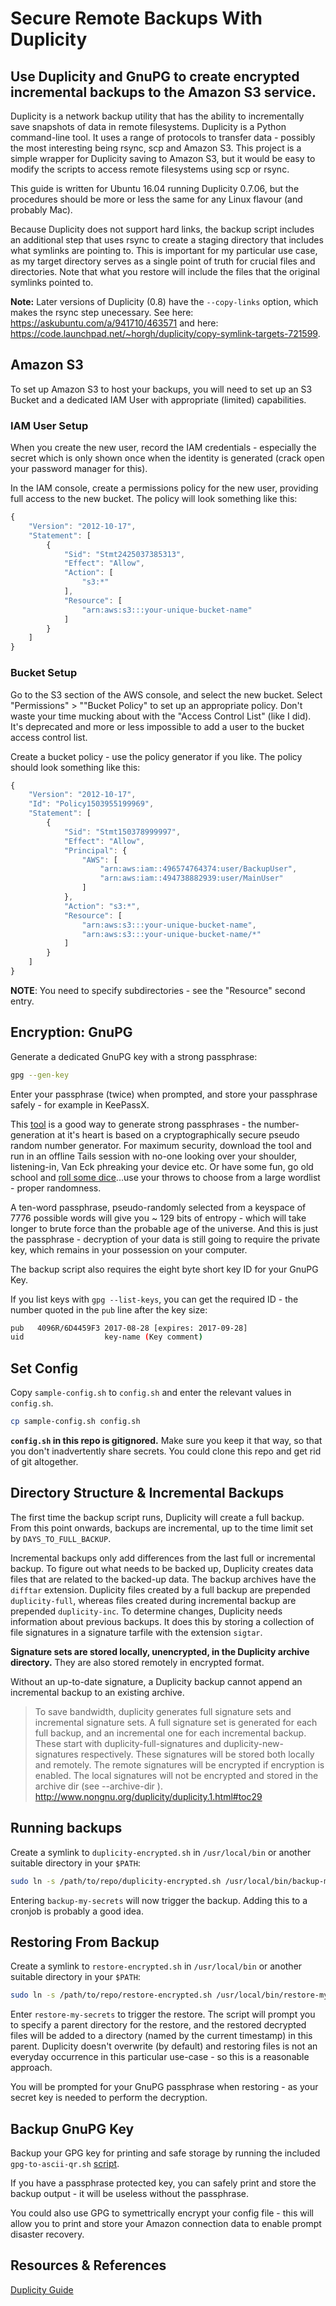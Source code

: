 Secure Remote Backups With Duplicity
====================================
## Use Duplicity and GnuPG to create encrypted incremental backups to the Amazon S3 service.

Duplicity is a network backup utility that has the ability to incrementally save snapshots of data in remote filesystems. Duplicity is a Python command-line tool. It uses a range of protocols to transfer data - possibly the most interesting being rsync, scp and Amazon S3. This project is a simple wrapper for Duplicity saving to Amazon S3, but it would be easy to modify the scripts to access remote filesystems using scp or rsync.

This guide is written for Ubuntu 16.04 running Duplicity 0.7.06, but the procedures should be more or less the same for any Linux flavour (and probably Mac).

Because Duplicity does not support hard links, the backup script includes an additional step that uses rsync to create a staging directory that includes what symlinks are pointing to. This is important for my particular use case, as my target directory serves as a single point of truth for crucial files and directories. Note that what you restore will include the files that the original symlinks pointed to.

**Note:** Later versions of Duplicity (0.8) have the `--copy-links` option, which makes the rsync step unecessary. See here: https://askubuntu.com/a/941710/463571 and here: https://code.launchpad.net/~horgh/duplicity/copy-symlink-targets-721599.

## Amazon S3
To set up Amazon S3 to host your backups, you will need to set up an S3 Bucket and a dedicated IAM User with appropriate (limited) capabilities.

### IAM User Setup
When you create the new user, record the IAM credentials - especially the secret which is only shown once when the identity is generated (crack open your password manager for this).

In the IAM console, create a permissions policy for the new user, providing full access to the new bucket. The policy will look something like this:

~~~js
{
    "Version": "2012-10-17",
    "Statement": [
        {
            "Sid": "Stmt2425037385313",
            "Effect": "Allow",
            "Action": [
                "s3:*"
            ],
            "Resource": [
                "arn:aws:s3:::your-unique-bucket-name"
            ]
        }
    ]
}
~~~
### Bucket Setup
Go to the S3 section of the AWS console, and select the new bucket. Select "Permissions" > ""Bucket Policy" to set up an appropriate policy. Don't waste your time mucking about with the "Access Control List" (like I did). It's deprecated and more or less impossible to add a user to the bucket access control list.

Create a bucket policy - use the policy generator if you like. The policy should look something like this:

~~~js
{
    "Version": "2012-10-17",
    "Id": "Policy1503955199969",
    "Statement": [
        {
            "Sid": "Stmt150378999997",
            "Effect": "Allow",
            "Principal": {
                "AWS": [
                    "arn:aws:iam::496574764374:user/BackupUser",
                    "arn:aws:iam::494738882939:user/MainUser"
                ]
            },
            "Action": "s3:*",
            "Resource": [
                "arn:aws:s3:::your-unique-bucket-name",
                "arn:aws:s3:::your-unique-bucket-name/*"
            ]
        }
    ]
}
~~~
**NOTE**: You need to specify subdirectories - see the "Resource" second entry.

## Encryption: GnuPG
Generate a dedicated GnuPG key with a strong passphrase:

~~~bash
gpg --gen-key
~~~

Enter your passphrase (twice) when prompted, and store your passphrase safely - for example in KeePassX.

This [tool](https://www.rempe.us/diceware/#eff) is a good way to generate strong passphrases - the number-generation at it's heart is based on a cryptographically secure pseudo random number generator. For maximum security, download the tool and run in an offline Tails session with no-one looking over your shoulder, listening-in, Van Eck phreaking your device etc. Or have some fun, go old school and [roll some dice](http://world.std.com/~reinhold/diceware.html)...use your throws to choose from a large wordlist - proper randomness.

A ten-word passphrase, pseudo-randomly selected from a keyspace of 7776 possible words will give you ~ 129 bits of entropy - which will take longer to brute force than the probable age of the universe. And this is just the passphrase - decryption of your data is still going to require the private key, which remains in your possession on your computer.

The backup script also requires the eight byte short key ID for your GnuPG Key.

If you list keys with `gpg --list-keys`, you can get the required ID - the number quoted in the `pub` line after the key size:

~~~bash
pub   4096R/6D4459F3 2017-08-28 [expires: 2017-09-28]
uid                  key-name (Key comment)
~~~

## Set Config
Copy `sample-config.sh` to `config.sh` and enter the relevant values in `config.sh`.

~~~bash
cp sample-config.sh config.sh
~~~
**`config.sh` in this repo is gitignored.** Make sure you keep it that way, so that you don't inadvertently share secrets. You could clone this repo and get rid of git altogether.

## Directory Structure & Incremental Backups
The first time the backup script runs, Duplicity will create a full backup. From this point onwards, backups are incremental, up to the time limit set by `DAYS_TO_FULL_BACKUP`.

Incremental backups only add differences from the last full or incremental backup. To figure out what needs to be backed up, Duplicity creates data files that are related to the backed-up data. The backup archives have the `difftar` extension. Duplicity files created by a full backup are prepended `duplicity-full`, whereas files created during incremental backup are prepended `duplicity-inc`. To determine changes, Duplicity needs information about previous backups. It does this by storing a collection of file signatures in a signature tarfile with the extension `sigtar`.

**Signature sets are stored locally, unencrypted, in the Duplicity archive directory.** They are also stored remotely in encrypted format.

Without an up-to-date signature, a Duplicity backup cannot append an incremental backup to an existing archive.

>To save bandwidth, duplicity generates full signature sets and incremental signature sets. A full signature set is generated for each full backup, and an incremental one for each incremental backup. These start with duplicity-full-signatures and duplicity-new-signatures respectively. These signatures will be stored both locally and remotely. The remote signatures will be encrypted if encryption is enabled. The local signatures will not be encrypted and stored in the archive dir (see --archive-dir ).
> http://www.nongnu.org/duplicity/duplicity.1.html#toc29

## Running backups
Create a symlink to `duplicity-encrypted.sh` in `/usr/local/bin` or another suitable directory in your `$PATH`:

~~~bash
sudo ln -s /path/to/repo/duplicity-encrypted.sh /usr/local/bin/backup-my-secrets
~~~

Entering `backup-my-secrets` will now trigger the backup. Adding this to a cronjob is probably a good idea.

## Restoring From Backup
Create a symlink to `restore-encrypted.sh` in `/usr/local/bin` or another suitable directory in your `$PATH`:

~~~bash
sudo ln -s /path/to/repo/restore-encrypted.sh /usr/local/bin/restore-my-secrets
~~~

Enter `restore-my-secrets` to trigger the restore. The script will prompt you to specify a parent directory for the restore, and the restored decrypted files will be added to a directory (named by the current timestamp) in this parent. Duplicity doesn't overwrite (by default) and restoring files is not an everyday occurrence in this particular use-case - so this is a reasonable approach.

You will be prompted for your GnuPG passphrase when restoring - as your secret key is needed to perform the decryption.

## Backup GnuPG Key
Backup your GPG key for printing and safe storage by running the included `gpg-to-ascii-qr.sh` [script][1].

If you have a passphrase protected key, you can safely print and store the backup output - it will be useless without the passphrase.

You could also use GPG to symettrically encrypt your config file - this will allow you to print and store your Amazon connection data to enable prompt disaster recovery.


## Resources & References
[Duplicity Guide](http://duplicity.nongnu.org/duplicity.1.html)

[1]: gpg-to-ascii-qr.sh
